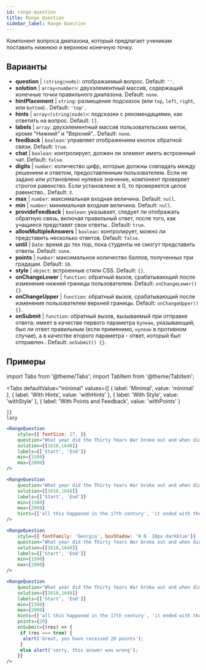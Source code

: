 ```yaml
---
id: range-question
title: Range Question
sidebar_label: Range Question
---
```


Компонент вопроса диапазона, который предлагает ученикам поставить нижнюю и верхнюю конечную точку.

## Варианты

* __question__ | `(string|node)`: отображаемый вопрос. Default: `''`.
* __solution__ | `array<number>`: двухэлементный массив, содержащий конечные точки правильного диапазона. Default: `none`.
* __hintPlacement__ | `string`: размещение подсказок (или `top`, `left`, `right`, или `bottom`).. Default: `'top'`.
* __hints__ | `array<(string|node)>`: подсказки с рекомендациями, как ответить на вопрос. Default: `[]`.
* __labels__ | `array`: двухэлементный массив пользовательских меток, кроме "Нижний" и "Верхний".. Default: `none`.
* __feedback__ | `boolean`: управляет отображением кнопок обратной связи. Default: `true`.
* __chat__ | `boolean`: контролирует, должен ли элемент иметь встроенный чат. Default: `false`.
* __digits__ | `number`: количество цифр, которые должны совпадать между решением и ответом, предоставленным пользователем. Если не задано или установлено нулевое значение, компонент проверяет строгое равенство. Если установлено в 0, то проверяется целое равенство.. Default: `3`.
* __max__ | `number`: максимальная входная величина. Default: `null`.
* __min__ | `number`: минимальная входная величина. Default: `null`.
* __provideFeedback__ | `boolean`: указывает, следует ли отображать обратную связь, включая правильный ответ, после того, как учащиеся представят свои ответы.. Default: `true`.
* __allowMultipleAnswers__ | `boolean`: контролирует, можно ли представить несколько ответов. Default: `false`.
* __until__ | `Date`: время до тех пор, пока студенты не смогут представить ответы. Default: `none`.
* __points__ | `number`: максимальное количество баллов, полученных при градации. Default: `10`.
* __style__ | `object`: встроенные стили CSS. Default: `{}`.
* __onChangeLower__ | `function`: обратный вызов, срабатывающий после изменения нижней границы пользователем. Default: `onChangeLower() {}`.
* __onChangeUpper__ | `function`: обратный вызов, срабатывающий после изменения пользователем верхней границы. Default: `onChangeUpper() {}`.
* __onSubmit__ | `function`: обратный вызов, вызываемый при отправке ответа; имеет в качестве первого параметра `булеан`, указывающий, был ли ответ правильным (если применимо, `нулеан` в противном случае), а в качестве второго параметра - ответ, который был отправлен.. Default: `onSubmit() {}`.


## Примеры

import Tabs from '@theme/Tabs';
import TabItem from '@theme/TabItem';

<Tabs
    defaultValue="minimal"
    values={[
        { label: 'Minimal', value: 'minimal' },
        { label: 'With Hints', value: 'withHints' },
        { label: 'With Style', value: 'withStyle' },
        { label: 'With Points and Feedback', value: 'withPoints' }
        
    ]}
    lazy
>

<TabItem value="minimal">

```jsx live
<RangeQuestion
    style={{ fontSize: 17, }}
    question="What year did the Thirty Years War broke out and when did it?"
    solution={[1618,1648]}
    labels={['Start', 'End']}
    min={1500}
    max={2000}
/>
```

</TabItem>

<TabItem value="withHints">

```jsx live
<RangeQuestion
    question="What year did the Thirty Years War broke out and when did it?"
    solution={[1618,1648]}
    labels={['Start', 'End']}
    min={1500}
    max={2000}
    hints={['all this happened in the 17th century', 'it ended with the Peace of Westphalia in 1648']}
/>
```

</TabItem>

<TabItem value="withStyle">

```jsx live
<RangeQuestion
    style={{ fontFamily: 'Georgia', boxShadow: '0 0  10px darkblue'}}
    question="What year did the Thirty Years War broke out and when did it?"
    solution={[1618,1648]}
    labels={['Start', 'End']}
    min={1500}
    max={2000}
/>
```

</TabItem>

<TabItem value="withPoints">

```jsx live
<RangeQuestion
    question="What year did the Thirty Years War broke out and when did it?"
    solution={[1618,1648]}
    labels={['Start', 'End']}
    min={1500}
    max={2000}
    hints={['all this happened in the 17th century', 'it ended with the Peace of Westphalia in 1648']}
    points={20}
    onSubmit={(res) => {
     if (res === true) {
      alert('Great, you have received 20 points');
     }
     else alert('sorry, this answer was wrong');
    }}
/>
```

</TabItem>

</Tabs>
